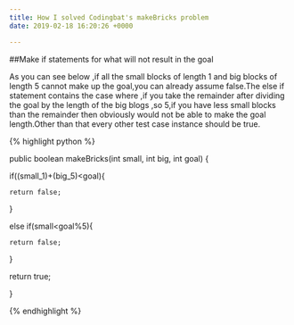 ```yaml
---
title: How I solved Codingbat's makeBricks problem
date: 2019-02-18 16:20:26 +0000

---
```

\##Make if statements for what will not result in the goal

As you can see below ,if all the small blocks of length 1 and big blocks of length 5 cannot make up the goal,you can already assume false.The else if statement contains the case where ,if you take the remainder after dividing the goal by the length of the big blogs ,so 5,if you have less small blocks than the remainder then obviously would not be able to make the goal length.Other than that every other test case instance should be true.

{% highlight python %}

public boolean makeBricks(int small, int big, int goal) {

if((small_1)+(big_5)<goal){

    return false; 

}

else if(small<goal%5){

    return false;

}

return true;

}

{% endhighlight %}